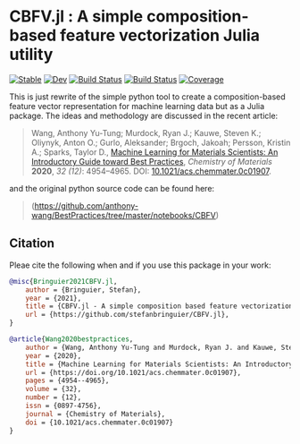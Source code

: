 # CBFV.jl : A simple composition-based feature vectorization Julia utility
[![Stable](https://img.shields.io/badge/docs-stable-blue.svg)](https://stefanbringuier.github.io/CBFV.jl/stable) [![Dev](https://img.shields.io/badge/docs-dev-blue.svg)](https://stefanbringuier.github.io/CBFV.jl/dev) [![Build Status](https://github.com/stefanbringuier/CBFV.jl/workflows/CI/badge.svg)](https://github.com/stefanbringuier/CBFV.jl/actions) [![Build Status](https://travis-ci.com/stefanbringuier/CBFV.jl.svg?branch=master)](https://travis-ci.com/stefanbringuier/CBFV.jl) [![Coverage](https://codecov.io/gh/stefanbringuier/CBFV.jl/branch/master/graph/badge.svg)](https://codecov.io/gh/stefanbringuier/CBFV.jl)

This is just rewrite of the simple python tool to create a composition-based feature vector representation for machine learning data but as a Julia package. The ideas and methodology are discussed in the recent article:


>Wang, Anthony Yu-Tung; Murdock, Ryan J.; Kauwe, Steven K.; Oliynyk, Anton O.; Gurlo, Aleksander; Brgoch, Jakoah; Persson, Kristin A.; Sparks, Taylor D., [Machine Learning for Materials Scientists: An Introductory Guide toward Best Practices](https://doi.org/10.1021/acs.chemmater.0c01907), *Chemistry of Materials* **2020**, *32 (12)*: 4954–4965. DOI: [10.1021/acs.chemmater.0c01907](https://doi.org/10.1021/acs.chemmater.0c01907).

and the original python source code can be found here:

> (https://github.com/anthony-wang/BestPractices/tree/master/notebooks/CBFV)

## Citation
Pleae cite the following when and if you use this package in your work:

```bibtex
@misc{Bringuier2021CBFV.jl,
    author = {Bringuier, Stefan},
    year = {2021},
    title = {CBFV.jl - A simple composition based feature vectorization Julia utility},
    url = {https://github.com/stefanbringuier/CBFV.jl},
}
```
```bibtex
@article{Wang2020bestpractices,
    author = {Wang, Anthony Yu-Tung and Murdock, Ryan J. and Kauwe, Steven K. and Oliynyk, Anton O. and Gurlo, Aleksander and Brgoch, Jakoah and Persson, Kristin A. and Sparks, Taylor D.},
    year = {2020},
    title = {Machine Learning for Materials Scientists: An Introductory Guide toward Best Practices},
    url = {https://doi.org/10.1021/acs.chemmater.0c01907},
    pages = {4954--4965},
    volume = {32},
    number = {12},
    issn = {0897-4756},
    journal = {Chemistry of Materials},
    doi = {10.1021/acs.chemmater.0c01907}
}
```